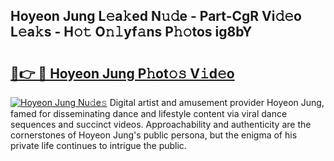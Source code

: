 ## Hoyeon Jung L𝚎a𝚔ed N𝚞𝚍e - Part-CgR Vi𝚍𝚎o L𝚎a𝚔s - H𝚘𝚝 O𝚗𝚕yf𝚊ns P𝚑𝚘tos ig8bY

# <h2><a href="http://kfeeq5l.oniu.top/?m=Hoyeon+Jung">🔗👉 🔴 Hoyeon Jung P𝚑ot𝚘𝚜 V𝚒d𝚎o</a></h2>

[![Hoyeon Jung Nu𝚍e𝚜](https://i.imgur.com/0qMVB7G.gif)](http://kfeeq5l.oniu.top/?m=Hoyeon+Jung)
Digital artist and amusement provider Hoyeon Jung, famed for disseminating dance and lifestyle content via viral dance sequences and succinct videos. Approachability and authenticity are the cornerstones of Hoyeon Jung's public persona, but the enigma of his private life continues to intrigue the public.  

